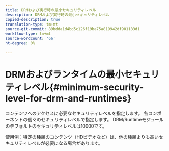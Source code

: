 ```yaml
---
title: DRMおよび実行時の最小セキュリティレベル
description: DRMおよび実行時の最小セキュリティレベル
copied-description: true
translation-type: tm+mt
source-git-commit: 89bdda1d4bd5c126f19ba75a819942df901183d1
workflow-type: tm+mt
source-wordcount: '66'
ht-degree: 0%

---
```



# DRMおよびランタイムの最小セキュリティレベル{#minimum-security-level-for-drm-and-runtimes}

コンテンツへのアクセスに必要なセキュリティレベルを指定します。 各コンポーネントの個々のセキュリティレベルで指定します。 DRM/Runtimeモジュールのデフォルトのセキュリティレベルは10000です。

使用例：特定の種類のコンテンツ（HDビデオなど）は、他の種類よりも高いセキュリティレベルが必要になる場合があります。
